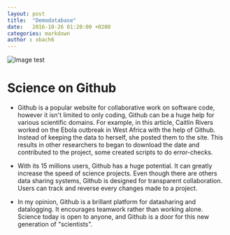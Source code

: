 ```yaml
---
layout: post
title:  "Demodatabase"
date:   2016-10-26 01:20:00 +0200
categories: markdown
author : xbach6
---
```

![Image test](https://cos.io/static/img/icons/osf-connections/Octocat.png)

# Science on Github


*  Github is a popular website for collaborative work on software code, however it isn't limited to only coding, Github can be a huge help for various scientific domains. For example, in this article, Caitlin Rivers worked on the Ebola outbreak in West Africa with the help of Github. Instead of keeping the data to herself, she posted them to the site. This results in other researchers to began to download the date and contributed to the project, some created scripts to do error-checks. 

*  With its 15 millions users, Github has a huge potential. It can greatly increase the speed of science projects. Even though there are others data sharing systems, Github is designed for transparent collaboration. Users can track and reverse every changes made to a project. 
  
*  In my opinion, Github is a brillant platform for datasharing and datalogging. It encourages teamwork rather than working alone. 
  Science today is open to anyone, and Github is a door for this new generation of "scientists".


